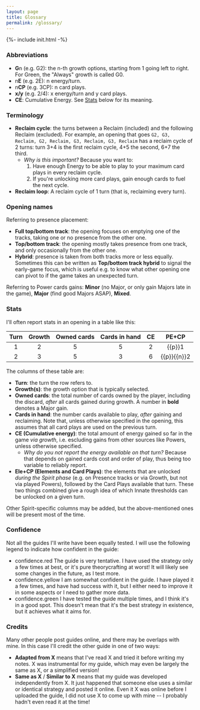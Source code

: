 ```yaml
---
layout: page
title: Glossary
permalink: /glossary/
---
```

{%- include init.html -%}

### Abbreviations

*  **G**n (e.g. G2):  the n-th growth options, starting from 1 going left to right. For Green, the "Always" growth is called G0.
* n**E** (e.g. 2E): n energy/turn.
* n**CP** (e.g. 3CP): n card plays.
* **x/y** (e.g. 2/4): x energy/turn and y card plays.
* **CE**: Cumulative Energy. See [Stats](#Stats) below for its meaning.

### Terminology

* **Reclaim cycle**: the turns between a Reclaim (included) and the following Reclaim (excluded). For example, an opening that goes `G2, G3, Reclaim, G2, Reclaim, G3, Reclaim, G3, Reclaim` has a reclaim cycle of 2 turns: turn 3+4 is the first reclaim cycle, 4+5 the second, 6+7 the third.
  * _Why is this important?_ Because you want to:
      1. Have enough Energy to be able to play to your maximum card plays in every reclaim cycle.
      2. If you're unlocking more card plays, gain enough cards to fuel the next cycle.
* **Reclaim loop**: A reclaim cycle of 1 turn (that is, reclaiming every turn).

### Opening names

Referring to presence placement:

* **Full top/bottom track**: the opening focuses on emptying one of the tracks, taking one or no presence from the other one.
* **Top/bottom track**: the opening mostly takes presence from one track, and only occasionally from the other one.
* **Hybrid**: presence is taken from both tracks more or less equally. Sometimes this can be written as **Top/bottom track hybrid** to signal the early-game focus, which is useful e.g. to know what other opening one can pivot to if the game takes an unexpected turn.
              
    
Referring to Power cards gains: **Minor** (no Major, or only gain Majors late in the game), **Major** (find good Majors ASAP), **Mixed**.
              
### Stats

I'll often report stats in an opening in a table like this:

Turn | Growth | Owned cards | Cards in hand | CE | PE+CP
:--: | :--: | :--: | :--: | :--: | :--:
1 | 2 |   5   | 5 | 2 | {{p}}1
2 | 3 |   5   | 3 | 6 | {{p}}{{n}}2

The columns of these table are:

* **Turn**: the turn the row refers to.
* **Growth(s)**: the growth option that is typically selected.
* **Owned cards**: the total number of cards owned by the player, including the discard, _after_ all cards gained during growth. A number in **bold** denotes a Major gain.
* **Cards in hand**: the number cards available to play, _after_ gaining and reclaiming. Note that, unless otherwise specified in the opening, this assumes that all card plays are used on the previous turn.
* **CE (Cumulative energy)**: the total amount of energy gained so far in the game _via growth_, i.e. escluding gains from other sources like Powers, unless otherwise specified.
    * _Why do you not report the energy available on that turn?_ Because that depends on gained cards cost and order of play, thus being too variable to reliably report.
* **Ele+CP (Elements and Card Plays)**: the elements that are unlocked *during the Spirit phase* (e.g. on Presence tracks or via Growth, but not via played Powers), followed by the Card Plays available that turn. These two things combined give a rough idea of which Innate thresholds can be unlocked on a given turn.

Other Spirit-specific columns may be added, but the above-mentioned ones will be present most of the time.

### Confidence

Not all the guides I'll write have been equally tested. I will use the following legend to indicate how confident in the guide:

- confidence.red The guide is very tentative. I have used the strategy only a few times at best, or it's pure theorycrafting at worst! It will likely see some changes in the future, as I test more.
- confidence.yellow I am somewhat confident in the guide. I have played it a few times, and have had success with it, but I either need to improve it in some aspects or I need to gather more data.
- confidence.green I have tested the guide multiple times, and I think it's in a good spot. This doesn't mean that it's the best strategy in existence, but it achieves what it aims for.

### Credits

Many other people post guides online, and there may be overlaps with mine. In this case I'll credit the other guide in one of two ways:

- **Adapted from X** means that I've read X and tried it before writing my notes. X was instrumental for my guide, which may even be largely the same as X, or a simplified version!
- **Same as X** / **Similar to X** means that my guide was developed independently from X. It just happened that someone else uses a similar or identical strategy and posted it online. Even it X was online before I uploaded the guide, I did not use X to come up with mine -- I probably hadn't even read it at the time!
